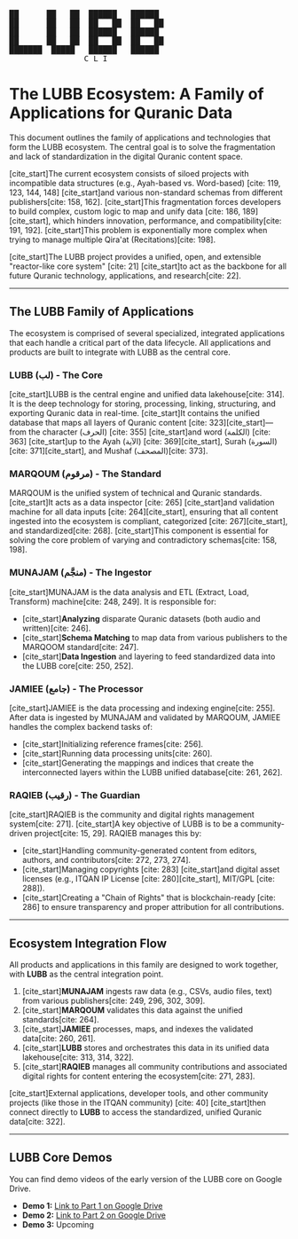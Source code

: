 <pre>
██      ██   ██  ██████   ██████
██      ██   ██  ██   ██  ██   ██
██      ██   ██  ██████   ██████
██      ██   ██  ██   ██  ██   ██
███████  █████   ██████   ██████
                C L I
</pre>

# The LUBB Ecosystem: A Family of Applications for Quranic Data

This document outlines the family of applications and technologies that form the LUBB ecosystem. The central goal is to solve the fragmentation and lack of standardization in the digital Quranic content space.

[cite_start]The current ecosystem consists of siloed projects with incompatible data structures (e.g., Ayah-based vs. Word-based) [cite: 119, 123, 144, 148] [cite_start]and various non-standard schemas from different publishers[cite: 158, 162]. [cite_start]This fragmentation forces developers to build complex, custom logic to map and unify data [cite: 186, 189][cite_start], which hinders innovation, performance, and compatibility[cite: 191, 192]. [cite_start]This problem is exponentially more complex when trying to manage multiple Qira'at (Recitations)[cite: 198].

[cite_start]The LUBB project provides a unified, open, and extensible "reactor-like core system" [cite: 21] [cite_start]to act as the backbone for all future Quranic technology, applications, and research[cite: 22].

---

## The LUBB Family of Applications

The ecosystem is comprised of several specialized, integrated applications that each handle a critical part of the data lifecycle. All applications and products are built to integrate with LUBB as the central core.

### LUBB (لب) - The Core

[cite_start]LUBB is the central engine and unified data lakehouse[cite: 314]. It is the deep technology for storing, processing, linking, structuring, and exporting Quranic data in real-time. [cite_start]It contains the unified database that maps all layers of Quranic content [cite: 323][cite_start]—from the character (الحرف) [cite: 355] [cite_start]and word (الكلمة) [cite: 363] [cite_start]up to the Ayah (الآية) [cite: 369][cite_start], Surah (السورة) [cite: 371][cite_start], and Mushaf (المصحف)[cite: 373].

### MARQOUM (مرقوم) - The Standard

MARQOUM is the unified system of technical and Quranic standards. [cite_start]It acts as a data inspector [cite: 265] [cite_start]and validation machine for all data inputs [cite: 264][cite_start], ensuring that all content ingested into the ecosystem is compliant, categorized [cite: 267][cite_start], and standardized[cite: 268]. [cite_start]This component is essential for solving the core problem of varying and contradictory schemas[cite: 158, 198].

### MUNAJAM (منجَّم) - The Ingestor

[cite_start]MUNAJAM is the data analysis and ETL (Extract, Load, Transform) machine[cite: 248, 249]. It is responsible for:
* [cite_start]**Analyzing** disparate Quranic datasets (both audio and written)[cite: 246].
* [cite_start]**Schema Matching** to map data from various publishers to the MARQOOM standard[cite: 247].
* [cite_start]**Data Ingestion** and layering to feed standardized data into the LUBB core[cite: 250, 252].

### JAMIEE (جامع) - The Processor

[cite_start]JAMIEE is the data processing and indexing engine[cite: 255]. After data is ingested by MUNAJAM and validated by MARQOUM, JAMIEE handles the complex backend tasks of:
* [cite_start]Initializing reference frames[cite: 256].
* [cite_start]Running data processing units[cite: 260].
* [cite_start]Generating the mappings and indices that create the interconnected layers within the LUBB unified database[cite: 261, 262].

### RAQIEB (رقيب) - The Guardian

[cite_start]RAQIEB is the community and digital rights management system[cite: 271]. [cite_start]A key objective of LUBB is to be a community-driven project[cite: 15, 29]. RAQIEB manages this by:
* [cite_start]Handling community-generated content from editors, authors, and contributors[cite: 272, 273, 274].
* [cite_start]Managing copyrights [cite: 283] [cite_start]and digital asset licenses (e.g., ITQAN IP License [cite: 280][cite_start], MIT/GPL [cite: 288]).
* [cite_start]Creating a "Chain of Rights" that is blockchain-ready [cite: 286] to ensure transparency and proper attribution for all contributions.

---

## Ecosystem Integration Flow

All products and applications in this family are designed to work together, with **LUBB** as the central integration point.

1.  [cite_start]**MUNAJAM** ingests raw data (e.g., CSVs, audio files, text) from various publishers[cite: 249, 296, 302, 309].
2.  [cite_start]**MARQOUM** validates this data against the unified standards[cite: 264].
3.  [cite_start]**JAMIEE** processes, maps, and indexes the validated data[cite: 260, 261].
4.  [cite_start]**LUBB** stores and orchestrates this data in its unified data lakehouse[cite: 313, 314, 322].
5.  [cite_start]**RAQIEB** manages all community contributions and associated digital rights for content entering the ecosystem[cite: 271, 283].

[cite_start]External applications, developer tools, and other community projects (like those in the ITQAN community) [cite: 40] [cite_start]then connect directly to **LUBB** to access the standardized, unified Quranic data[cite: 322].

---

## LUBB Core Demos

You can find demo videos of the early version of the LUBB core on Google Drive.

* **Demo 1:** [Link to Part 1 on Google Drive](https://drive.google.com/file/d/1EKb-QPKtETU5VlEkw-aOlCBdqekIPFVf/view?usp=drive_link)
* **Demo 2:** [Link to Part 2 on Google Drive](https://drive.google.com/file/d/1K6-YJM1NVFv4P-vHNFKSu80Sw4k3327u/view?usp=drive_link)
* **Demo 3:** Upcoming
